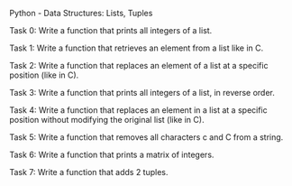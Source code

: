 Python - Data Structures: Lists, Tuples 

Task 0: Write a function that prints all integers of a list.

Task 1: Write a function that retrieves an element from a list like in C.

Task 2: Write a function that replaces an element of a list at a specific position (like in C).

Task 3: Write a function that prints all integers of a list, in reverse order.

Task 4: Write a function that replaces an element in a list at a specific position without modifying the original list (like in C).

Task 5: Write a function that removes all characters c and C from a string.

Task 6: Write a function that prints a matrix of integers.

Task 7: Write a function that adds 2 tuples.